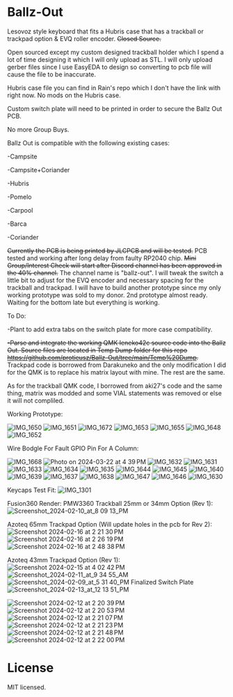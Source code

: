# Ballz-Out
Lesovoz style keyboard that fits a Hubris case that has a trackball or trackpad option &amp; EVQ roller encoder. ~~Closed Source.~~ 

Open sourced except my custom designed trackball holder which I spend a lot of time designing it which I will only upload as STL.
I will only upload gerber files since I use EasyEDA to design so converting to pcb file will cause the file to be inaccurate.

Hubris case file you can find in Rain's repo which I don't have the link with right now. No mods on the Hubris case.

Custom switch plate will need to be printed in order to secure the Ballz Out PCB.

No more Group Buys.

Ballz Out is compatible with the following existing cases:

-Campsite

-Campsite+Coriander

-Hubris

-Pomelo

-Carpool

-Barca

-Coriander

~~Currently the PCB is being printed by JLCPCB and will be tested.~~ PCB tested and working after long delay from faulty RP2040 chip. ~~Mini Group/Interest Check will start after Discord channel has been approved in the 40% channel.~~ The channel name is "ballz-out".  I will tweak the switch a little bit to adjust for the EVQ encoder and necessary spacing for the trackball and trackpad. I will have to build another prototype since my only working prototype was sold to my donor. 2nd prototype almost ready. Waiting for the bottom late but everything is working.

To Do:

-Plant to add extra tabs on the switch plate for more case compatibility.

~~-Parse and integrate the working QMK Ieneko42c source code into the Ballz Out. Source files are located in Temp Dump folder for this repo https://github.com/protieusz/Ballz-Out/tree/main/Temp%20Dump.~~
Trackpad code is borrowed from Darakuneko and the only modification I did for the QMK is to replace his matrix layout with mine. The rest are the same.

As for the trackball QMK code, I borrowed from aki27's code and the same thing, matrix was modded and some VIAL statements was removed or else it will not compliled.

Working Prototype:

![IMG_1650](https://github.com/protieusz/Ballz-Out/assets/118025702/32779549-f539-49be-83ae-a4ec2f79cf23)
![IMG_1651](https://github.com/protieusz/Ballz-Out/assets/118025702/cf03f009-7ebf-4c02-b558-e295ed6efd3a)
![IMG_1672](https://github.com/protieusz/Ballz-Out/assets/118025702/df1fc1af-48cf-44ab-a335-4eb25d608196)
![IMG_1653](https://github.com/protieusz/Ballz-Out/assets/118025702/c939ecd1-be98-439d-94f7-f6b7347615f8)
![IMG_1655](https://github.com/protieusz/Ballz-Out/assets/118025702/b59ce32c-25e9-4a77-9a56-1f6c9d5ea539)
![IMG_1648](https://github.com/protieusz/Ballz-Out/assets/118025702/411ffaa2-b5ae-4819-b4b3-ac4e406c8abc)
![IMG_1652](https://github.com/protieusz/Ballz-Out/assets/118025702/050c3853-9f9c-4616-8215-1fa2860b9968)

Wire Bodgle For Fault GPIO Pin For A Column:

![IMG_1668](https://github.com/protieusz/Ballz-Out/assets/118025702/0a4f4543-5440-49e6-8e85-1129ad16716f)
![Photo on 2024-03-22 at 4 39 PM](https://github.com/protieusz/Ballz-Out/assets/118025702/f9da303f-1288-4dd2-a167-6f9fc58b95d1)
![IMG_1632](https://github.com/protieusz/Ballz-Out/assets/118025702/f33e5492-967f-4525-be48-31630afc528c)
![IMG_1631](https://github.com/protieusz/Ballz-Out/assets/118025702/7ecd355c-7ea3-4f66-98f6-2318eba78236)
![IMG_1633](https://github.com/protieusz/Ballz-Out/assets/118025702/39764262-fc08-4bee-bba8-89ffc3d65393)
![IMG_1634](https://github.com/protieusz/Ballz-Out/assets/118025702/446da990-b034-48ca-b546-7007bbb61848)
![IMG_1635](https://github.com/protieusz/Ballz-Out/assets/118025702/f74bda77-2523-40b1-9912-03759be2a50d)
![IMG_1644](https://github.com/protieusz/Ballz-Out/assets/118025702/acc139de-b13a-4b46-bb60-832bef5334da)
![IMG_1645](https://github.com/protieusz/Ballz-Out/assets/118025702/2358186b-e90f-4490-89a9-236421a3ccc1)
![IMG_1640](https://github.com/protieusz/Ballz-Out/assets/118025702/04f0988f-8383-4241-a041-ac87b3f946dd)
![IMG_1639](https://github.com/protieusz/Ballz-Out/assets/118025702/de55daf1-0eee-405a-8a79-cfdf083abb53)
![IMG_1637](https://github.com/protieusz/Ballz-Out/assets/118025702/34dd5bb1-5035-4016-97f4-c2ff5b879dfe)
![IMG_1638](https://github.com/protieusz/Ballz-Out/assets/118025702/34eacc8c-d2e1-4db7-95b5-59634fdc7648)
![IMG_1647](https://github.com/protieusz/Ballz-Out/assets/118025702/6f776c4d-bcb6-4b44-bf32-20350e4fe21e)
![IMG_1646](https://github.com/protieusz/Ballz-Out/assets/118025702/b80c30f8-9010-4360-b027-f14dab55752b)
![IMG_1630](https://github.com/protieusz/Ballz-Out/assets/118025702/cdee2701-13ce-4655-9404-482148cf224d)


Keycaps Test Fit:
![IMG_1301](https://github.com/protieusz/Ballz-Out/assets/118025702/bacbc90f-e1cc-4e21-8ffa-28cb20a52bc3)

Fusion360 Render:
PMW3360 Trackball 25mm or 34mm Option (Rev 1):
![Screenshot_2024-02-10_at_8 09 13_PM](https://github.com/protieusz/Ballz-Out/assets/118025702/fe92e8e0-9049-476c-9f06-80e3f1eec463)

Azoteq 65mm Trackpad Option (Will update holes in the pcb for Rev 2):
![Screenshot 2024-02-16 at 2 21 30 PM](https://github.com/protieusz/Ballz-Out/assets/118025702/6c5ab7b0-dd8e-4585-ac55-fddb323556e9)
![Screenshot 2024-02-16 at 2 26 19 PM](https://github.com/protieusz/Ballz-Out/assets/118025702/b44fde47-bf9f-4f38-9682-bb7266888b7d)
![Screenshot 2024-02-16 at 2 48 38 PM](https://github.com/protieusz/Ballz-Out/assets/118025702/a7b2fbdd-ff51-4fa1-879b-42811fc7c0d5)

Azoteq 43mm Trackpad Option (Rev 1):
![Screenshot 2024-02-15 at 4 02 42 PM](https://github.com/protieusz/Ballz-Out/assets/118025702/0e538794-eb53-4cb7-a64f-9023dce7c48b)
![Screenshot_2024-02-11_at_9 34 55_AM](https://github.com/protieusz/Ballz-Out/assets/118025702/d3e99c8f-680d-4f5f-8e0f-143cf2533b4a)
![Screenshot_2024-02-09_at_5 31 40_PM](https://github.com/protieusz/Ballz-Out/assets/118025702/076e73bc-e690-4911-bd33-ddfa665fd289)
Finalized Switch Plate
![Screenshot_2024-02-13_at_12 13 51_PM](https://github.com/protieusz/Ballz-Out/assets/118025702/86dd53f0-d727-44ac-b7d2-4d87e77ccaf2)

![Screenshot 2024-02-12 at 2 20 39 PM](https://github.com/protieusz/Ballz-Out/assets/118025702/4b9ae559-9d78-4be6-8e31-c78eb86e725c)
![Screenshot 2024-02-12 at 2 20 53 PM](https://github.com/protieusz/Ballz-Out/assets/118025702/d5c51d1e-fef9-4cc8-a82d-ce4e52b62f9b)
![Screenshot 2024-02-12 at 2 21 07 PM](https://github.com/protieusz/Ballz-Out/assets/118025702/6b3092fd-bca5-45f2-8c52-fb422e54180a)
![Screenshot 2024-02-12 at 2 21 23 PM](https://github.com/protieusz/Ballz-Out/assets/118025702/65317684-42ec-42ef-abf8-a8250d710944)
![Screenshot 2024-02-12 at 2 21 48 PM](https://github.com/protieusz/Ballz-Out/assets/118025702/4ee158a7-02da-4bf0-bb80-0734f6e5903e)
![Screenshot 2024-02-12 at 2 22 00 PM](https://github.com/protieusz/Ballz-Out/assets/118025702/7df2f1e4-7759-47ee-b9fb-5aecf03cfbf5)

# License

MIT licensed.
